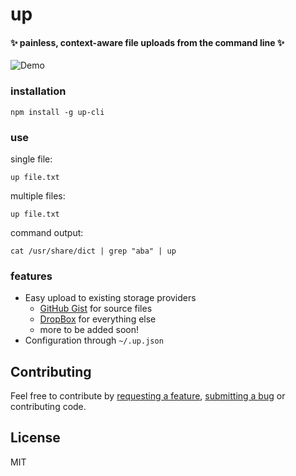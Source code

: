 up
=======
#### ✨ painless, context-aware file uploads from the command line ✨

![Demo](http://nt34.host.cs.st-andrews.ac.uk/up.mov.gif)

### installation

```
npm install -g up-cli
```

### use

single file:

```
up file.txt
```

multiple files:

```
up file.txt
```

command output:

```
cat /usr/share/dict | grep "aba" | up
```

### features

* Easy upload to existing storage providers
  * [GitHub Gist](gist.github.com) for source files
  * [DropBox](dropbox.com) for everything else
  * more to be added soon!
* Configuration through `~/.up.json`

## Contributing

Feel free to contribute by [requesting a feature](https://github.com/NickTikhonov/up/issues/new), [submitting a bug](https://github.com/NickTikhonov/up/issues/new) or contributing code.

## License

MIT
